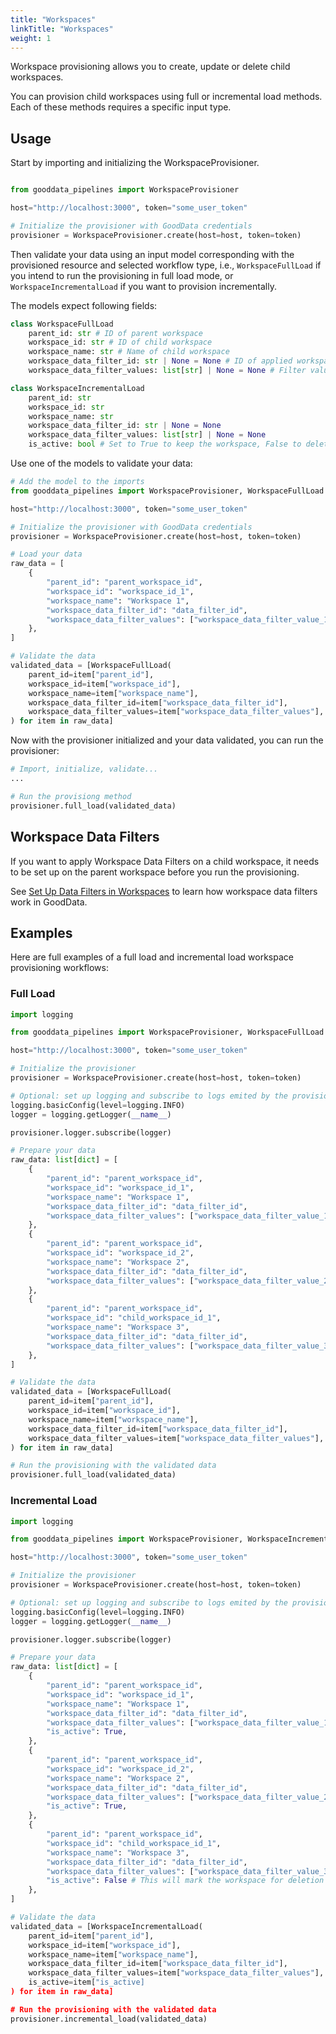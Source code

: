 ```yaml
---
title: "Workspaces"
linkTitle: "Workspaces"
weight: 1
---
```


Workspace provisioning allows you to create, update or delete child workspaces.

You can provision child workspaces using full or incremental load methods. Each of these methods requires a specific input type.


## Usage

Start by importing and initializing the WorkspaceProvisioner.

```python

from gooddata_pipelines import WorkspaceProvisioner

host="http://localhost:3000", token="some_user_token"

# Initialize the provisioner with GoodData credentials
provisioner = WorkspaceProvisioner.create(host=host, token=token)
```


Then validate your data using an input model corresponding with the provisioned resource and selected workflow type, i.e., `WorkspaceFullLoad` if you intend to run the provisioning in full load mode, or `WorkspaceIncrementalLoad` if you want to provision incrementally.

The models expect following fields:
```python
class WorkspaceFullLoad
    parent_id: str # ID of parent workspace
    workspace_id: str # ID of child workspace
    workspace_name: str # Name of child workspace
    workspace_data_filter_id: str | None = None # ID of applied workspace data filter
    workspace_data_filter_values: list[str] | None = None # Filter values to apply

class WorkspaceIncrementalLoad
    parent_id: str
    workspace_id: str
    workspace_name: str
    workspace_data_filter_id: str | None = None
    workspace_data_filter_values: list[str] | None = None
    is_active: bool # Set to True to keep the workspace, False to delete it

```

Use one of the models to validate your data:

```python
# Add the model to the imports
from gooddata_pipelines import WorkspaceProvisioner, WorkspaceFullLoad

host="http://localhost:3000", token="some_user_token"

# Initialize the provisioner with GoodData credentials
provisioner = WorkspaceProvisioner.create(host=host, token=token)

# Load your data
raw_data = [
    {
        "parent_id": "parent_workspace_id",
        "workspace_id": "workspace_id_1",
        "workspace_name": "Workspace 1",
        "workspace_data_filter_id": "data_filter_id",
        "workspace_data_filter_values": ["workspace_data_filter_value_1"],
    },
]

# Validate the data
validated_data = [WorkspaceFullLoad(
    parent_id=item["parent_id"],
    workspace_id=item["workspace_id"],
    workspace_name=item["workspace_name"],
    workspace_data_filter_id=item["workspace_data_filter_id"],
    workspace_data_filter_values=item["workspace_data_filter_values"],
) for item in raw_data]

```

Now with the provisioner initialized and your data validated, you can run the provisioner:

```python
# Import, initialize, validate...
...

# Run the provisiong method
provisioner.full_load(validated_data)
```


## Workspace Data Filters

If you want to apply Workspace Data Filters on a child workspace, it needs to be set up on the parent workspace before you run the provisioning.

See [Set Up Data Filters in Workspaces](https://www.gooddata.com/docs/cloud/workspaces/workspace-data-filters/) to learn how workspace data filters work in GoodData.


## Examples

Here are full examples of a full load and incremental load workspace provisioning workflows:

### Full Load

```python
import logging

from gooddata_pipelines import WorkspaceProvisioner, WorkspaceFullLoad

host="http://localhost:3000", token="some_user_token"

# Initialize the provisioner
provisioner = WorkspaceProvisioner.create(host=host, token=token)

# Optional: set up logging and subscribe to logs emited by the provisioner
logging.basicConfig(level=logging.INFO)
logger = logging.getLogger(__name__)

provisioner.logger.subscribe(logger)

# Prepare your data
raw_data: list[dict] = [
    {
        "parent_id": "parent_workspace_id",
        "workspace_id": "workspace_id_1",
        "workspace_name": "Workspace 1",
        "workspace_data_filter_id": "data_filter_id",
        "workspace_data_filter_values": ["workspace_data_filter_value_1"],
    },
    {
        "parent_id": "parent_workspace_id",
        "workspace_id": "workspace_id_2",
        "workspace_name": "Workspace 2",
        "workspace_data_filter_id": "data_filter_id",
        "workspace_data_filter_values": ["workspace_data_filter_value_2"],
    },
    {
        "parent_id": "parent_workspace_id",
        "workspace_id": "child_workspace_id_1",
        "workspace_name": "Workspace 3",
        "workspace_data_filter_id": "data_filter_id",
        "workspace_data_filter_values": ["workspace_data_filter_value_3"],
    },
]

# Validate the data
validated_data = [WorkspaceFullLoad(
    parent_id=item["parent_id"],
    workspace_id=item["workspace_id"],
    workspace_name=item["workspace_name"],
    workspace_data_filter_id=item["workspace_data_filter_id"],
    workspace_data_filter_values=item["workspace_data_filter_values"],
) for item in raw_data]

# Run the provisioning with the validated data
provisioner.full_load(validated_data)

```

### Incremental Load

```python
import logging

from gooddata_pipelines import WorkspaceProvisioner, WorkspaceIncrementalLoad

host="http://localhost:3000", token="some_user_token"

# Initialize the provisioner
provisioner = WorkspaceProvisioner.create(host=host, token=token)

# Optional: set up logging and subscribe to logs emited by the provisioner
logging.basicConfig(level=logging.INFO)
logger = logging.getLogger(__name__)

provisioner.logger.subscribe(logger)

# Prepare your data
raw_data: list[dict] = [
    {
        "parent_id": "parent_workspace_id",
        "workspace_id": "workspace_id_1",
        "workspace_name": "Workspace 1",
        "workspace_data_filter_id": "data_filter_id",
        "workspace_data_filter_values": ["workspace_data_filter_value_1"],
        "is_active": True,
    },
    {
        "parent_id": "parent_workspace_id",
        "workspace_id": "workspace_id_2",
        "workspace_name": "Workspace 2",
        "workspace_data_filter_id": "data_filter_id",
        "workspace_data_filter_values": ["workspace_data_filter_value_2"],
        "is_active": True,
    },
    {
        "parent_id": "parent_workspace_id",
        "workspace_id": "child_workspace_id_1",
        "workspace_name": "Workspace 3",
        "workspace_data_filter_id": "data_filter_id",
        "workspace_data_filter_values": ["workspace_data_filter_value_3"],
        "is_active": False # This will mark the workspace for deletion
    },
]

# Validate the data
validated_data = [WorkspaceIncrementalLoad(
    parent_id=item["parent_id"],
    workspace_id=item["workspace_id"],
    workspace_name=item["workspace_name"],
    workspace_data_filter_id=item["workspace_data_filter_id"],
    workspace_data_filter_values=item["workspace_data_filter_values"],
    is_active=item["is_active]
) for item in raw_data]

# Run the provisioning with the validated data
provisioner.incremental_load(validated_data)

```
